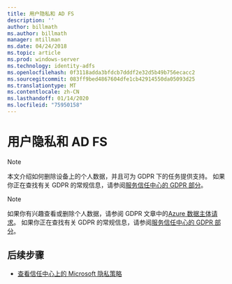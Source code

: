 ```yaml
---
title: 用户隐私和 AD FS
description: ''
author: billmath
ms.author: billmath
manager: mtillman
ms.date: 04/24/2018
ms.topic: article
ms.prod: windows-server
ms.technology: identity-adfs
ms.openlocfilehash: 0f3118adda3bfdcb7dddf2e32d5b49b756ecacc2
ms.sourcegitcommit: 083ff9bed4867604dfe1cb42914550da05093d25
ms.translationtype: MT
ms.contentlocale: zh-CN
ms.lasthandoff: 01/14/2020
ms.locfileid: "75950158"
---
```

# <a name="user-privacy-and-ad-fs"></a>用户隐私和 AD FS



>[!Note] 
> 本文介绍如何删除设备上的个人数据，并且可为 GDPR 下的任务提供支持。 如果你正在查找有关 GDPR 的常规信息，请参阅[服务信任中心的 GDPR 部分](https://www.microsoft.com/TrustCenter/Privacy/gdpr/default.aspx)。

>[!Note] 
>如果你有兴趣查看或删除个人数据，请参阅 GDPR 文章中的[Azure 数据主体请求](https://docs.microsoft.com/microsoft-365/compliance/gdpr-dsr-azure)。 如果你正在查找有关 GDPR 的常规信息，请参阅[服务信任中心的 GDPR 部分](https://www.microsoft.com/TrustCenter/Privacy/gdpr/default.aspx)。

## <a name="next-steps"></a>后续步骤
* [查看信任中心上的 Microsoft 隐私策略](https://www.microsoft.com/trustcenter)

 